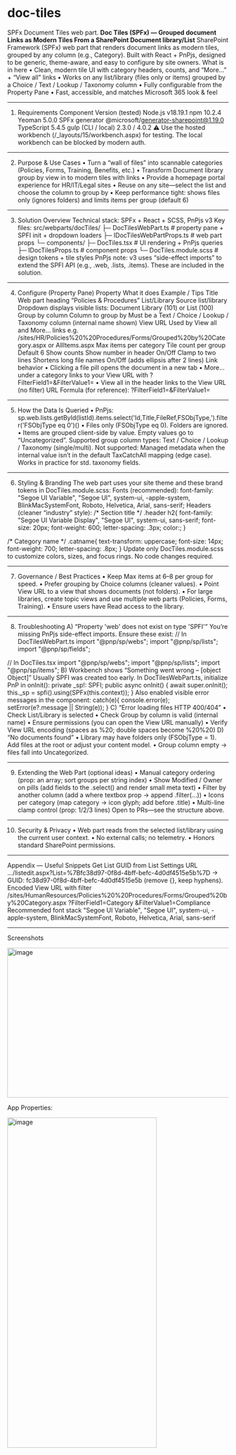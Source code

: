 ﻿# doc-tiles
SPFx Document Tiles web part.
**Doc Tiles (SPFx) — Grouped document Links as Modern Tiles From a SharePoint Document library/List**
SharePoint Framework (SPFx) web part that renders document links as modern tiles, grouped by any column (e.g., Category). Built with React + PnPjs, designed to be generic, theme-aware, and easy to configure by site owners.
What is in here
•	Clean, modern tile UI with category headers, counts, and “More…” + “View all” links
•	Works on any list/library (files only or items) grouped by a Choice / Text / Lookup / Taxonomy column
•	Fully configurable from the Property Pane
•	Fast, accessible, and matches Microsoft 365 look & feel
________________________________________
1) Requirements
Component	Version (tested)
Node.js	v18.19.1
npm	10.2.4
Yeoman	5.0.0
SPFx generator	@microsoft/generator-sharepoint@1.19.0
TypeScript	5.4.5
gulp (CLI / local)	2.3.0 / 4.0.2
⚠️ Use the hosted workbench (/_layouts/15/workbench.aspx) for testing. The local workbench can be blocked by modern auth.
________________________________________
2) Purpose & Use Cases
•	Turn a “wall of files” into scannable categories (Policies, Forms, Training, Benefits, etc.) 
•	Transform Document library group by view in to modern tiles with links
•	Provide a homepage portal experience for HR/IT/Legal sites
•	Reuse on any site—select the list and choose the column to group by
•	Keep performance tight: shows files only (ignores folders) and limits items per group (default 6)
________________________________________
3) Solution Overview
Technical stack: SPFx + React + SCSS, PnPjs v3
Key files:
src/webparts/docTiles/
 ├─ DocTilesWebPart.ts              # property pane + SPFI init + dropdown loaders
 ├─ IDocTilesWebPartProps.ts        # web part props
 └─ components/
     ├─ DocTiles.tsx                # UI rendering + PnPjs queries
     ├─ IDocTilesProps.ts           # component props
     └─ DocTiles.module.scss        # design tokens + tile styles
PnPjs note: v3 uses “side-effect imports” to extend the SPFI API (e.g., .web, .lists, .items). These are included in the solution.
________________________________________
4) Configure (Property Pane)
Property	What it does	Example / Tips
Title	Web part heading	“Policies & Procedures”
List/Library	Source list/library	Dropdown displays visible lists: Document Library (101) or List (100)
Group by column	Column to group by	Must be a Text / Choice / Lookup / Taxonomy column (internal name shown)
View URL	Used by View all and More… links	e.g. /sites/HR/Policies%20%20Procedures/Forms/Grouped%20by%20Category.aspx or AllItems.aspx
Max items per category	Tile count per group	Default 6
Show counts	Show number in header	On/Off
Clamp to two lines	Shortens long file names	On/Off (adds ellipsis after 2 lines)
Link behavior
•	Clicking a file pill opens the document in a new tab
•	More… under a category links to your View URL with ?FilterField1=<GroupColumn>&FilterValue1=<Category>
•	View all in the header links to the View URL (no filter)
URL Formula (for reference):
<ViewURL>?FilterField1=<InternalName>&FilterValue1=<CategoryValue>
________________________________________
5) How the Data Is Queried
•	PnPjs: sp.web.lists.getById(listId).items.select('Id,Title,FileRef,FSObjType,<GroupColumn>').filter('FSObjType eq 0')()
•	Files only (FSObjType eq 0). Folders are ignored.
•	Items are grouped client-side by <GroupColumn> value. Empty values go to “Uncategorized”.
Supported group column types: Text / Choice / Lookup / Taxonomy (single/multi).
Not supported: Managed metadata when the internal value isn’t in the default TaxCatchAll mapping (edge case). Works in practice for std. taxonomy fields.
________________________________________
6) Styling & Branding
The web part uses your site theme and these brand tokens in DocTiles.module.scss:
Fonts (recommended):
font-family: "Segoe UI Variable", "Segoe UI", system-ui, -apple-system, BlinkMacSystemFont, Roboto, Helvetica, Arial, sans-serif;
Headers (cleaner “industry” style):
/* Section title */
.header h2{
  font-family: "Segoe UI Variable Display", "Segoe UI", system-ui, sans-serif;
  font-size: 20px; font-weight: 600; letter-spacing: .3px; color:;
}

/* Category name */
.catname{
  text-transform: uppercase; font-size: 14px; font-weight: 700; letter-spacing: .8px;
}
Update only DocTiles.module.scss to customize colors, sizes, and focus rings. No code changes required.
________________________________________
7) Governance / Best Practices
•	Keep Max items at 6–8 per group for speed.
•	Prefer grouping by Choice columns (cleaner values).
•	Point View URL to a view that shows documents (not folders).
•	For large libraries, create topic views and use multiple web parts (Policies, Forms, Training).
•	Ensure users have Read access to the library.
________________________________________
8) Troubleshooting
A) “Property 'web' does not exist on type 'SPFI'”
You’re missing PnPjs side-effect imports. Ensure these exist:
// In DocTilesWebPart.ts
import "@pnp/sp/webs";
import "@pnp/sp/lists";
import "@pnp/sp/fields";

// In DocTiles.tsx
import "@pnp/sp/webs";
import "@pnp/sp/lists";
import "@pnp/sp/items";
B) Workbench shows “Something went wrong – [object Object]”
Usually SPFI was created too early. In DocTilesWebPart.ts, initialize PnP in onInit():
private _sp!: SPFI;
public async onInit() {
  await super.onInit();
  this._sp = spfi().using(SPFx(this.context));
}
Also enabled visible error messages in the component:
catch(e){ console.error(e); setError(e?.message || String(e)); }
C) “Error loading files HTTP 400/404”
•	Check List/Library is selected
•	Check Group by column is valid (internal name)
•	Ensure permissions (you can open the View URL manually)
•	Verify View URL encoding (spaces as %20; double spaces become %20%20)
D) “No documents found”
•	Library may have folders only (FSObjType = 1). Add files at the root or adjust your content model.
•	Group column empty → files fall into Uncategorized.
________________________________________
9) Extending the Web Part (optional ideas)
•	Manual category ordering (prop: an array; sort groups per string index)
•	Show Modified / Owner on pills (add fields to the .select() and render small meta text)
•	Filter by another column (add a where textbox prop → append .filter(...))
•	Icons per category (map category → icon glyph; add <span class="icon"> before .title)
•	Multi-line clamp control (prop: 1/2/3 lines)
Open to PRs—see the structure above.
________________________________________
10) Security & Privacy
•	Web part reads from the selected list/library using the current user context.
•	No external calls; no telemetry.
•	Honors standard SharePoint permissions.
________________________________________
 Appendix — Useful Snippets
Get List GUID from List Settings URL
.../listedit.aspx?List=%7Bfc38d97-0f8d-4bff-befc-4d0df4515e5b%7D → GUID: fc38d97-0f8d-4bff-befc-4d0df4515e5b (remove {}, keep hyphens).
Encoded View URL with filter
/sites/HumanResources/Policies%20%20Procedures/Forms/Grouped%20by%20Category.aspx
  ?FilterField1=Category
  &FilterValue1=Compliance
Recommended font stack
"Segoe UI Variable", "Segoe UI", system-ui, -apple-system, BlinkMacSystemFont, Roboto, Helvetica, Arial, sans-serif
________________________________________
Screenshots

<img width="1083" height="341" alt="image" src="https://github.com/user-attachments/assets/fa6b66c7-858f-43a5-96e7-add85d27a421" />

App Properties:


<img width="340" height="751" alt="image" src="https://github.com/user-attachments/assets/149b2397-90b3-4f0c-b92b-0e84471e9273" />




